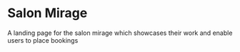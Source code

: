 # Salon Mirage
A landing page for the salon mirage which showcases their work and enable users to place bookings 